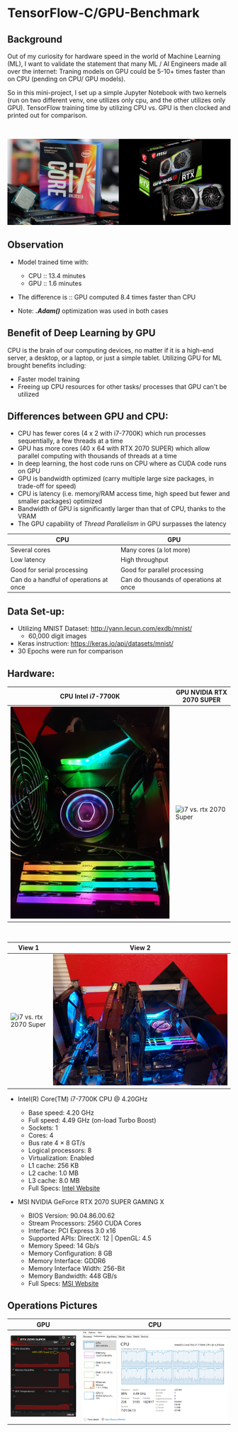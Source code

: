 # TensorFlow-C/GPU-Benchmark
## Background
Out of my curiosity for hardware speed in the world of Machine Learning (ML), I want to validate the statement that many ML / AI Engineers made all over the internet: Traning models on GPU could be 5-10+ times faster than on CPU (pending on CPU/ GPU models). 

So in this mini-project, I set up a simple Jupyter Notebook with two kernels (run on two different venv, one utilizes only cpu, and the other utilizes only GPU). TensorFlow training time by utilizing CPU vs. GPU is then clocked and printed out for comparison.

<br>

![i7 vs. rtx 2070 Super](Img/readme.png)


## Observation
* Model trained time with:
    * CPU :: 13.4 minutes
    * GPU :: 1.6 minutes

* The difference is :: GPU computed 8.4 times faster than CPU
* Note: ***.Adam()*** optimization was used in both cases


## Benefit of Deep Learning by GPU
CPU is the brain of our computing devices, no matter if it is a high-end server, a desktop, or a laptop, or just a simple tablet. Utilizing GPU for ML brought benefits including: 
* Faster model training
* Freeing up CPU resources for other tasks/ processes that GPU can't be utilized

## Differences between GPU and CPU:
* CPU has fewer cores (4 x 2 with i7-7700K) which run processes sequentially, a few threads at a time
* GPU has more cores (40 x 64 with RTX 2070 SUPER) which allow parallel computing with thousands of threads at a time
* In deep learning, the host code runs on CPU where as CUDA code runs on GPU
* GPU is bandwidth optimized (carry multiple large size packages, in trade-off for speed)
* CPU is latency (i.e. memory/RAM access time, high speed but fewer and smaller packages) optimized
* Bandwidth of GPU is significantly larger than that of CPU, thanks to the VRAM
* The GPU capability of *Thread Parallelism* in GPU surpasses the latency

CPU | GPU
----- | ------
Several cores   | Many cores (a lot more)
Low latency | High throughput
Good for serial processing | Good for parallel processing
Can do a handful of operations at once | Can do thousands of operations at once

## Data Set-up:
* Utilizing MNIST Dataset: http://yann.lecun.com/exdb/mnist/
    * 60,000 digit images
* Keras instruction: https://keras.io/api/datasets/mnist/
* 30 Epochs were run for comparison

## Hardware:

 CPU Intel i7-7700K |  GPU NVIDIA RTX 2070 SUPER
---------|---------
  ![i7 vs. rtx 2070 Super](Img/setup4.jpg) | ![i7 vs. rtx 2070 Super](Img/setup2.jpg) 

<br>

View 1  |  View 2 
---------|---------
 ![i7 vs. rtx 2070 Super](Img/setup0.jpg) | ![i7 vs. rtx 2070 Super](Img/setup1.jpg) 


* Intel(R) Core(TM) i7-7700K CPU @ 4.20GHz
	* Base speed:	4.20 GHz
	* Full speed:	4.49 GHz (on-load Turbo Boost)
	* Sockets:	1
	* Cores:	4
    * Bus rate	4 × 8 GT/s
	* Logical processors:	8
	* Virtualization:	Enabled
	* L1 cache:	256 KB
	* L2 cache:	1.0 MB
	* L3 cache:	8.0 MB
    * Full Specs: <a href="https://ark.intel.com/content/www/us/en/dark/products/97129/intel-core-i7-7700k-processor-8m-cache-up-to-4-50-ghz.html">Intel Website</a>

* MSI NVIDIA GeForce RTX 2070 SUPER GAMING X
    * BIOS Version: 90.04.86.00.62
    * Stream Processors:	2560 CUDA Cores
    * Interface:	PCI Express 3.0 x16
    * Supported APIs:	DirectX: 12 | OpenGL: 4.5
    * Memory Speed:	14 Gb/s
    * Memory Configuration:	8 GB
    * Memory Interface:	GDDR6
    * Memory Interface Width:	256-Bit
    * Memory Bandwidth:	448 GB/s
    * Full Specs: <a href="https://www.msi.com/Graphics-card/GeForce-RTX-2070-GAMING-X-8G/Specification">MSI Website</a>

## Operations Pictures
 GPU | CPU
---- | ----
![i7 vs. rtx 2070 Super](Img/GPU-Load.png) | ![i7 vs. rtx 2070 Super](Img/CPU-Load.jpg)
